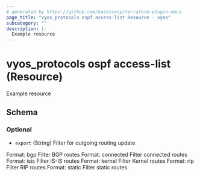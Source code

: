 ```yaml
---
# generated by https://github.com/hashicorp/terraform-plugin-docs
page_title: "vyos_protocols ospf access-list Resource - vyos"
subcategory: ""
description: |-
  Example resource
---
```


# vyos_protocols ospf access-list (Resource)

Example resource



<!-- schema generated by tfplugindocs -->
## Schema

### Optional

- `export` (String) Filter for outgoing routing update

Format: bgp
Filter BGP routes
Format: connected
Filter connected routes
Format: isis
Filter IS-IS routes
Format: kernel
Filter Kernel routes
Format: rip
Filter RIP routes
Format: static
Filter static routes
